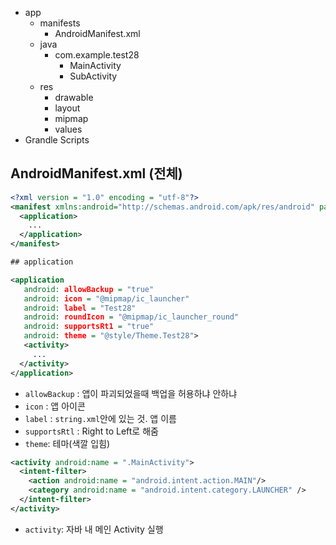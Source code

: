 - app
  - manifests
    - AndroidManifest.xml
  - java
    - com.example.test28
      - MainActivity
      - SubActivity
  - res
    - drawable
    - layout
    - mipmap
    - values
- Grandle Scripts


## AndroidManifest.xml (전체)


```xml
<?xml version = "1.0" encoding = "utf-8"?>
<manifest xmlns:android="http://schemas.android.com/apk/res/android" package="com.example.test28">
  <application>
    ...
  </application>
</manifest>
```

```xml
## application

<application
   android: allowBackup = "true"
   android: icon = "@mipmap/ic_launcher"
   android: label = "Test28"
   android: roundIcon = "@mipmap/ic_launcher_round"
   android: supportsRt1 = "true"
   android: theme = "@style/Theme.Test28">
   <activity>
     ...
  </activity>
</application>

```
- ```allowBackup``` : 앱이 파괴되었을때 백업을 허용하냐 안하냐
- ```icon``` : 앱 아이콘
- ```label``` : ```string.xml```안에 있는 것. 앱 이름
- ```supportsRtl``` : Right to Left로 해줌
- ```theme```: 테마(색깔 입힘)

```xml
<activity android:name = ".MainActivity">
  <intent-filter>
    <action android:name = "android.intent.action.MAIN"/>
    <category android:name = "android.intent.category.LAUNCHER" />
  </intent-filter>
</activity>
```
- ```activity```: 자바 내 메인 Activity 실행
